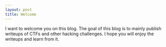 ```yaml
---
layout: post
title: Welcome
---
```


I want to welcome you on this blog. The goal of this blog is to mainly publish writeups of CTFs and other hacking challenges. I hope you will enjoy the writeups and learn from it.
